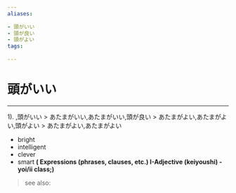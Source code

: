 ```yaml
---
aliases:
    
- 頭がいい
- 頭が良い
- 頭がよい
tags:
    
---
```


# 頭がいい
---
1).
,頭がいい > あたまがいい,あたまがいい,頭が良い > あたまがよい,あたまがよい,頭がよい > あたまがよい,あたまがよい

- bright
- intelligent
- clever
- smart
**( Expressions (phrases, clauses, etc.) I-Adjective (keiyoushi) - yoi/ii class;)**
> see also: 
            